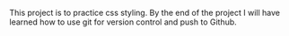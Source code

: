 This project is to practice css styling. By the end of the project I will have learned how to use git for version control and push to Github.